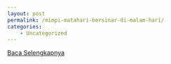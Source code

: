 ```yaml
---
layout: post
permalink: /mimpi-matahari-bersinar-di-malam-hari/
categories:
    - Uncategorized
---
```


[Baca Selengkapnya](/03)